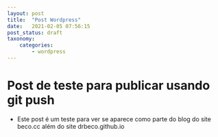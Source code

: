 ```yaml
---
layout: post
title:  "Post Wordpress"
date:   2021-02-05 07:56:15
post_status: draft
taxonomy:
    categories:
        - wordpress
---
```


# Post de teste para publicar usando git push 

* Este post é um teste para ver se aparece como parte do blog do site beco.cc além do site drbeco.github.io



